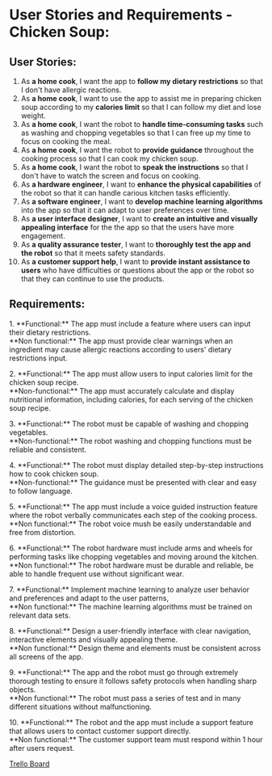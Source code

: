 # User Stories and Requirements - Chicken Soup:

## User Stories:
1. As **a home cook**, I want the app to **follow my dietary restrictions** so that I don't have allergic reactions.
2. As **a home cook**, I want to use the app to assist me in preparing chicken soup according to my **calories limit** so that I can follow my diet and lose weight.
3. As **a home cook**, I want the robot to **handle time-consuming tasks** such as washing and chopping vegetables so that I can free up my time to focus on cooking the meal.
4. As **a home cook**, I want the robot to **provide guidance** throughout the cooking process so that I can cook my chicken soup.
5. As **a home cook**, I want the robot to **speak the instructions** so that I don't have to watch the screen and focus on cooking.
6. As **a hardware engineer**, I want to **enhance the physical capabilities** of the robot so that it can handle carious kitchen tasks efficiently.
7. As **a software engineer**, I want to **develop machine learning algorithms** into the app so that it can adapt to user preferences over time.
8. As **a user interface designer**, I want to **create an intuitive and visually appealing interface** for the the app so that the users have more engagement.
9. As **a quality assurance tester**, I want to **thoroughly test the app and the robot** so that it meets safety standards.
10. As **a customer support help**, I want to **provide instant assistance to users** who have difficulties or questions about the app or the robot so that they can continue to use the products.

## Requirements:

<p>1. **Functional:** The app must include a feature where users can input their dietary restrictions.
<br>**Non functional:** The app must provide clear warnings when an ingredient may cause allergic reactions according to users' dietary restrictions input.</p>

<p>2. **Functional:** The app must allow users to input calories limit for the chicken soup recipe.
<br>**Non-functional:** The app must accurately calculate and display nutritional information, including calories, for each serving of the chicken soup recipe.</p>

<p>3. **Functional:** The robot must be capable of washing and chopping vegetables.
<br>**Non-functional:** The robot washing and chopping functions must be reliable and consistent.</p>

<p>4. **Functional:** The robot must display detailed step-by-step instructions how to cook chicken soup.
<br>**Non-functional:** The guidance must be presented with clear and easy to follow language.</p>

<p>5. **Functional:** The app must include a voice guided instruction feature where the robot verbally communicates each step of the cooking process.
<br>**Non functional:** The robot voice mush be easily understandable and free from distortion.</p>

<p>6. **Functional:** The robot hardware must include arms and wheels for performing tasks like chopping vegetables and moving around the kitchen.
<br>**Non functional:** The robot hardware must be durable and reliable, be able to handle frequent use without significant wear.</p>

<p>7. **Functional:** Implement machine learning to analyze user behavior and preferences and adapt to the user patterns,
<br>**Non functional:** The machine learning algorithms must be trained on relevant data sets.</p>

<p>8. **Functional:** Design a user-friendly interface with clear navigation, interactive elements and visually appealing theme.
<br>**Non functional:** Design theme and elements must be consistent across all screens of the app.</p>

<p>9. **Functional:** The app and the robot must go through extremely thorough testing to ensure it follows safety protocols when handling sharp objects.
<br>**Non functional:** The robot must pass a series of test and in many different situations without malfunctioning.</p>

<p>10. **Functional:** The robot and the app must include a support feature that allows users to contact customer support directly.
<br>**Non functional:** The customer support team must respond within 1 hour after users request.</p>

[Trello Board](https://trello.com/b/UaC2QlgM/user-stories)
